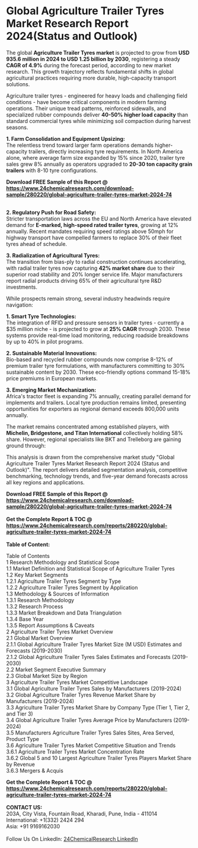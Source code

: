 <h1>Global Agriculture Trailer Tyres Market Research Report 2024(Status and Outlook)</h1><p>The global <strong>Agriculture Trailer Tyres market</strong> is projected to grow from <strong>USD 935.6 million in 2024 to USD 1.25 billion by 2030</strong>, registering a steady <strong>CAGR of 4.9%</strong> during the forecast period, according to new market research. This growth trajectory reflects fundamental shifts in global agricultural practices requiring more durable, high-capacity transport solutions.</p><p>Agriculture trailer tyres - engineered for heavy loads and challenging field conditions - have become critical components in modern farming operations. Their unique tread patterns, reinforced sidewalls, and specialized rubber compounds deliver <strong>40-50% higher load capacity</strong> than standard commercial tyres while minimizing soil compaction during harvest seasons.</p><p><strong>1. Farm Consolidation and Equipment Upsizing:</strong><br>
The relentless trend toward larger farm operations demands higher-capacity trailers, directly increasing tyre requirements. In North America alone, where average farm size expanded by 15% since 2020, trailer tyre sales grew 8% annually as operators upgraded to <strong>20-30 ton capacity grain trailers</strong> with 8-10 tyre configurations.</p><div><b>Download FREE Sample of this Report @ 
            <a href="https://www.24chemicalresearch.com/download-sample/280220/global-agriculture-trailer-tyres-market-2024-74">
            https://www.24chemicalresearch.com/download-sample/280220/global-agriculture-trailer-tyres-market-2024-74</a></b></div><br><p><strong>2. Regulatory Push for Road Safety:</strong><br>
Stricter transportation laws across the EU and North America have elevated demand for <strong>E-marked, high-speed rated trailer tyres</strong>, growing at 12% annually. Recent mandates requiring speed ratings above 50mph for highway transport have compelled farmers to replace 30% of their fleet tyres ahead of schedule.</p><p><strong>3. Radialization of Agricultural Tyres:</strong><br>
The transition from bias-ply to radial construction continues accelerating, with radial trailer tyres now capturing <strong>42% market share</strong> due to their superior road stability and 20% longer service life. Major manufacturers report radial products driving 65% of their agricultural tyre R&amp;D investments.</p><p>While prospects remain strong, several industry headwinds require navigation:</p><p><strong>1. Smart Tyre Technologies:</strong><br>
The integration of RFID and pressure sensors in trailer tyres - currently a $35 million niche - is projected to grow at <strong>25% CAGR</strong> through 2030. These systems provide real-time load monitoring, reducing roadside breakdowns by up to 40% in pilot programs.</p><p><strong>2. Sustainable Material Innovations:</strong><br>
Bio-based and recycled rubber compounds now comprise 8-12% of premium trailer tyre formulations, with manufacturers committing to 30% sustainable content by 2030. These eco-friendly options command 15-18% price premiums in European markets.</p><p><strong>3. Emerging Market Mechanization:</strong><br>
Africa's tractor fleet is expanding 7% annually, creating parallel demand for implements and trailers. Local tyre production remains limited, presenting opportunities for exporters as regional demand exceeds 800,000 units annually.</p><p>The market remains concentrated among established players, with <strong>Michelin, Bridgestone, and Titan International</strong> collectively holding 58% share. However, regional specialists like BKT and Trelleborg are gaining ground through:</p><p>This analysis is drawn from the comprehensive market study "Global Agriculture Trailer Tyres Market Research Report 2024 (Status and Outlook)". The report delivers detailed segmentation analysis, competitive benchmarking, technology trends, and five-year demand forecasts across all key regions and applications.</p><div><b>Download FREE Sample of this Report @ 
            <a href="https://www.24chemicalresearch.com/download-sample/280220/global-agriculture-trailer-tyres-market-2024-74">
            https://www.24chemicalresearch.com/download-sample/280220/global-agriculture-trailer-tyres-market-2024-74</a></b></div><br><div><b>Get the Complete Report & TOC @ 
            <a href="https://www.24chemicalresearch.com/reports/280220/global-agriculture-trailer-tyres-market-2024-74">
            https://www.24chemicalresearch.com/reports/280220/global-agriculture-trailer-tyres-market-2024-74</a></b></div><br>
            <b>Table of Content:</b><p>Table of Contents<br />
 1 Research Methodology and Statistical Scope<br />
 1.1 Market Definition and Statistical Scope of Agriculture Trailer Tyres<br />
 1.2 Key Market Segments<br />
 1.2.1 Agriculture Trailer Tyres Segment by Type<br />
 1.2.2 Agriculture Trailer Tyres Segment by Application<br />
 1.3 Methodology & Sources of Information<br />
 1.3.1 Research Methodology<br />
 1.3.2 Research Process<br />
 1.3.3 Market Breakdown and Data Triangulation<br />
 1.3.4 Base Year<br />
 1.3.5 Report Assumptions & Caveats<br />
 2 Agriculture Trailer Tyres Market Overview<br />
 2.1 Global Market Overview<br />
 2.1.1 Global Agriculture Trailer Tyres Market Size (M USD) Estimates and Forecasts (2019-2030)<br />
 2.1.2 Global Agriculture Trailer Tyres Sales Estimates and Forecasts (2019-2030)<br />
 2.2 Market Segment Executive Summary<br />
 2.3 Global Market Size by Region<br />
 3 Agriculture Trailer Tyres Market Competitive Landscape<br />
 3.1 Global Agriculture Trailer Tyres Sales by Manufacturers (2019-2024)<br />
 3.2 Global Agriculture Trailer Tyres Revenue Market Share by Manufacturers (2019-2024)<br />
 3.3 Agriculture Trailer Tyres Market Share by Company Type (Tier 1, Tier 2, and Tier 3)<br />
 3.4 Global Agriculture Trailer Tyres Average Price by Manufacturers (2019-2024)<br />
 3.5 Manufacturers Agriculture Trailer Tyres Sales Sites, Area Served, Product Type<br />
 3.6 Agriculture Trailer Tyres Market Competitive Situation and Trends<br />
 3.6.1 Agriculture Trailer Tyres Market Concentration Rate<br />
 3.6.2 Global 5 and 10 Largest Agriculture Trailer Tyres Players Market Share by Revenue<br />
 3.6.3 Mergers & Acquis</p><div><b>Get the Complete Report & TOC @ 
            <a href="https://www.24chemicalresearch.com/reports/280220/global-agriculture-trailer-tyres-market-2024-74">
            https://www.24chemicalresearch.com/reports/280220/global-agriculture-trailer-tyres-market-2024-74</a></b></div><br><b>CONTACT US:</b><br>
            203A, City Vista, Fountain Road, Kharadi, Pune, India - 411014<br>
            International: +1(332) 2424 294<br>
            Asia: +91 9169162030 <br><br>
            Follow Us On LinkedIn: <a href="https://www.linkedin.com/company/24chemicalresearch/">24ChemicalResearch LinkedIn</a>